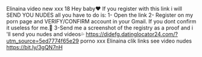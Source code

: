  Elinaina video new xxx 18
Hey baby❤ If you register with this link i will SEND YOU NUDES all you have to do is:
1- Open the link 
2- Register on my porn page and VERIFY/CONFIRM account in your Gmail. If you dont confirm it useless for me.🥺
3-Send me a screenshot of the registry as a proof and i 'll send you nudes and videos💦
https://didefg.datinglocator24.com/?utm_source=5ed7774f65e29
porno xxx Elinaina clik links see video nudes https://bit.ly/3gQN7nH
